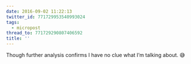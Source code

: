 ```yaml
---
date: 2016-09-02 11:22:13
twitter_id: 771729953540993024
tags:
  - micropost
thread_to: 771729290807406592
title: ''
---
```


Though further analysis confirms I have no clue what I’m talking about. 😅
